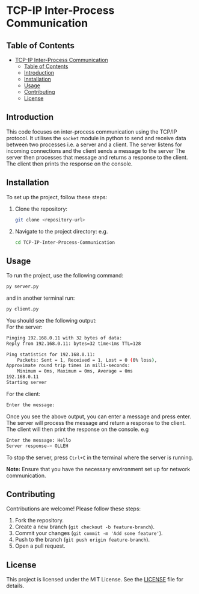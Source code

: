 # TCP-IP Inter-Process Communication

## Table of Contents
- [TCP-IP Inter-Process Communication](#tcp-ip-inter-process-communication)
  - [Table of Contents](#table-of-contents)
  - [Introduction](#introduction)
  - [Installation](#installation)
  - [Usage](#usage)
  - [Contributing](#contributing)
  - [License](#license)

## Introduction
This code focuses on inter-process communication using the TCP/IP protocol. It utilises the `socket` module in python to send 
and receive data between two processes i.e. a server and a client. The server listens for incoming connections and the client sends a message to the server
The server then processes that message and returns a response to the client. The client then prints the response on the console.

## Installation
To set up the project, follow these steps:
1. Clone the repository:
    ```sh
    git clone <repository-url>
    ```
2. Navigate to the project directory:
    e.g.
    ```sh
    cd TCP-IP-Inter-Process-Communication
    ```

## Usage
To run the project, use the following command:
```sh
py server.py
```
and in another terminal run:
```sh
py client.py
```
You should see the following output:
<br>
For the server:
```sh
Pinging 192.168.0.11 with 32 bytes of data:
Reply from 192.168.0.11: bytes=32 time<1ms TTL=128

Ping statistics for 192.168.0.11:
    Packets: Sent = 1, Received = 1, Lost = 0 (0% loss),
Approximate round trip times in milli-seconds:
    Minimum = 0ms, Maximum = 0ms, Average = 0ms
192.168.0.11
Starting server
```
For the client:
```sh
Enter the message:
```
Once you see the above output, you can enter a message and press enter. The server will process the message and return a response to the client. The client will then print the response on the console.
e.g
```sh
Enter the message: Hello
Server response-> OLLEH
```
To stop the server, press `Ctrl+C` in the terminal where the server is running.
<br>

**Note:**
Ensure that you have the necessary environment set up for network communication.

## Contributing
Contributions are welcome! Please follow these steps:
1. Fork the repository.
2. Create a new branch (`git checkout -b feature-branch`).
3. Commit your changes (`git commit -m 'Add some feature'`).
4. Push to the branch (`git push origin feature-branch`).
5. Open a pull request.

## License
This project is licensed under the MIT License. See the [LICENSE](LICENSE) file for details.